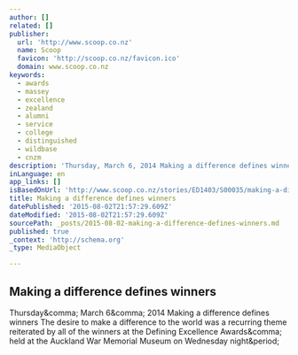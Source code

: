 ```yaml
---
author: []
related: []
publisher:
  url: 'http://www.scoop.co.nz'
  name: Scoop
  favicon: 'http://scoop.co.nz/favicon.ico'
  domain: www.scoop.co.nz
keywords:
  - awards
  - massey
  - excellence
  - zealand
  - alumni
  - service
  - college
  - distinguished
  - wildbase
  - cnzm
description: 'Thursday, March 6, 2014 Making a difference defines winners The desire to make a difference to the world was a recurring theme reiterated by all of the winners at the Defining Excellence Awards, held at the Auckland War Memorial Museum on Wednesday night.'
inLanguage: en
app_links: []
isBasedOnUrl: 'http://www.scoop.co.nz/stories/ED1403/S00035/making-a-difference-defines-winners.htm'
title: Making a difference defines winners
datePublished: '2015-08-02T21:57:29.609Z'
dateModified: '2015-08-02T21:57:29.609Z'
sourcePath: _posts/2015-08-02-making-a-difference-defines-winners.md
published: true
_context: 'http://schema.org'
_type: MediaObject

---
```

<article style=""><h1>Making a difference defines winners</h1><p>Thursday&amp;comma; March 6&amp;comma; 2014 Making a difference defines winners The desire to make a difference to the world was a recurring theme reiterated by all of the winners at the Defining Excellence Awards&amp;comma; held at the Auckland War Memorial Museum on Wednesday night&amp;period;</p></article>